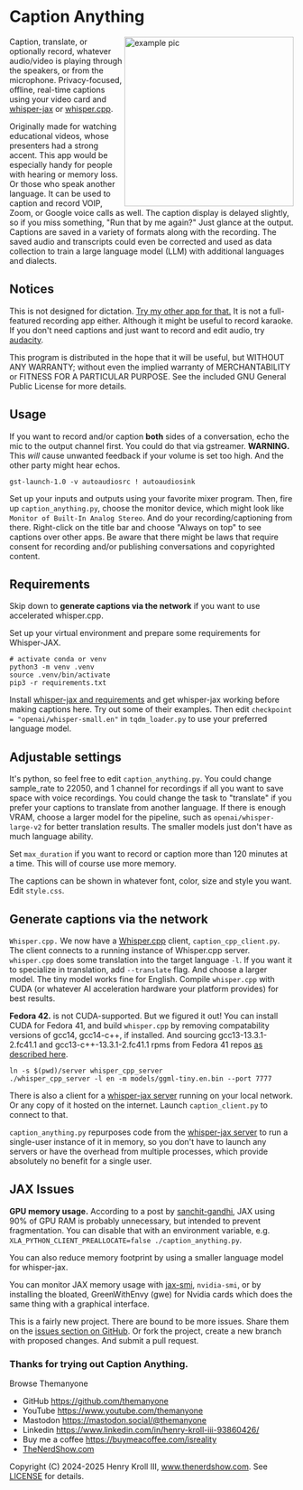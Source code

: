 # Caption Anything

<img src="img/ss.png" alt="example pic" title="Actual screenshot of app generating captions." width="300" align="right">

Caption, translate, or optionally record, whatever audio/video is playing through the speakers, or from the microphone. Privacy-focused, offline, real-time captions using your video card and [whisper-jax](https://github.com/sanchit-gandhi/whisper-jax/) or [whisper.cpp](https://github.com/ggerganov/whisper.cpp).

Originally made for watching educational videos, whose presenters had a strong accent. This app would be especially handy for people with hearing or memory loss. Or those who speak another language. It can be used to caption and record VOIP, Zoom, or Google voice calls as well. The caption display is delayed slightly, so if you miss something, "Run that by me again?" Just glance at the output. Captions are saved in a variety of formats along with the recording. The saved audio and transcripts could even be corrected and used as data collection to train a large language model (LLM) with additional languages and dialects.

## Notices

This is not designed for dictation. [Try my other app for that.](https://github.com/themanyone/whisper_dictation) It is not a full-featured recording app either. Although it might be useful to record karaoke. If you don't need captions and just want to record and edit audio, try [audacity](https://sourceforge.net/projects/audacity/).

This program is distributed in the hope that it will be useful, but WITHOUT ANY WARRANTY; without even the implied warranty of MERCHANTABILITY or FITNESS FOR A PARTICULAR PURPOSE. See the included GNU General Public License for more details.

## Usage

If you want to record and/or caption **both** sides of a conversation, echo the mic to the output channel first. You could do that via gstreamer. **WARNING.** This *will* cause unwanted feedback if your volume is set too high. And the other party might hear echos.

```
gst-launch-1.0 -v autoaudiosrc ! autoaudiosink
```

Set up your inputs and outputs using your favorite mixer program. Then, fire up `caption_anything.py`, choose the monitor device, which might look like `Monitor of Built-In Analog Stereo`. And do your recording/captioning from there. Right-click on the title bar and choose "Always on top" to see captions over other apps. Be aware that there might be laws that require consent for recording and/or publishing conversations and copyrighted content.

## Requirements

Skip down to **generate captions via the network** if you want to use accelerated whisper.cpp.

Set up your virtual environment and prepare some requirements for Whisper-JAX.
 
```
# activate conda or venv
python3 -m venv .venv
source .venv/bin/activate
pip3 -r requirements.txt
```

Install [whisper-jax and requirements](https://github.com/sanchit-gandhi/whisper-jax) and get whisper-jax working before making captions here. Try out some of their examples. Then edit `checkpoint = "openai/whisper-small.en"` in `tqdm_loader.py` to use your preferred language model.

## Adjustable settings

It's python, so feel free to edit `caption_anything.py`. You could change sample_rate to 22050, and 1 channel for recordings if all you want to save space with voice recordings. You could change the task to "translate" if you prefer your captions to translate from another language. If there is enough VRAM, choose a larger model for the pipeline, such as `openai/whisper-large-v2` for better translation results. The smaller models just don't have as much language ability.

Set `max_duration` if you want to record or caption more than 120 minutes at a time. This will of course use more memory.

The captions can be shown in whatever font, color, size and style you want. Edit `style.css`.

## Generate captions via the network

`Whisper.cpp.` We now have a [Whisper.cpp](https://github.com/ggerganov/whisper.cpp) client, `caption_cpp_client.py`. The client connects to a running instance of Whisper.cpp server. `whisper.cpp` does some translation into the target language `-l`. If you want it to specialize in translation, add `--translate` flag. And choose a larger model. The tiny model works fine for English. Compile `whisper.cpp` with CUDA (or whatever AI acceleration hardware your platform provides) for best results.

**Fedora 42.** is not CUDA-supported. But we figured it out! You can install CUDA for Fedora 41, and build `whisper.cpp` by removing
compatability versions of gcc14, gcc14-c++, if installed. And sourcing gcc13-13.3.1-2.fc41.1 and gcc13-c++-13.3.1-2.fc41.1 rpms from
Fedora 41 repos [as described here](https://github.com/themanyone/whisper_dictation#Preparation).

```shell
ln -s $(pwd)/server whisper_cpp_server
./whisper_cpp_server -l en -m models/ggml-tiny.en.bin --port 7777
```

There is also a client for a [whisper-jax server](https://github.com/sanchit-gandhi/whisper-jax/blob/main/app/app.py) running on your local network. Or any copy of it hosted on the internet. Launch `caption_client.py` to connect to that.

`caption_anything.py` repurposes code from the [whisper-jax server](https://github.com/sanchit-gandhi/whisper-jax/blob/main/app/app.py) to run a single-user instance of it in memory, so you don't have to launch any servers or have the overhead from multiple processes, which provide absolutely no benefit for a single user.

## JAX Issues

**GPU memory usage.** According to a post by [sanchit-gandhi](https://github.com/sanchit-gandhi/whisper-jax/issues/7#issuecomment-1531124418), JAX using 90% of GPU RAM is probably unnecessary, but intended to prevent fragmentation. You can disable that with an environment variable, e.g. `XLA_PYTHON_CLIENT_PREALLOCATE=false ./caption_anything.py`.

You can also reduce memory footprint by using a smaller language model for whisper-jax.

You can monitor JAX memory usage with [jax-smi](https://github.com/ayaka14732/jax-smi), `nvidia-smi`, or by installing the bloated, GreenWithEnvy (gwe) for Nvidia cards which does the same thing with a graphical interface.

This is a fairly new project. There are bound to be more issues. Share them on the [issues section on GitHub](https://github.com/themanyone/caption_anything/issuess). Or fork the project, create a new branch with proposed changes. And submit a pull request.

### Thanks for trying out Caption Anything.

Browse Themanyone
- GitHub https://github.com/themanyone
- YouTube https://www.youtube.com/themanyone
- Mastodon https://mastodon.social/@themanyone
- Linkedin https://www.linkedin.com/in/henry-kroll-iii-93860426/
- Buy me a coffee https://buymeacoffee.com/isreality
- [TheNerdShow.com](http://thenerdshow.com/)

Copyright (C) 2024-2025 Henry Kroll III, www.thenerdshow.com.
See [LICENSE](LICENSE) for details.
